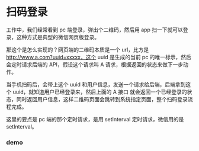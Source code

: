 # 扫码登录

工作中，我们经常看到 pc 端登录，弹出个二维码，然后用 app 扫一下就可以登录，这种方式是典型的微信网页版登录。

那这个是怎么实现的？网页端的二维码本质是一个 url，比方是 http://www.a.com?uuid=xxxxx，这个 uuid 是生成的当前 pc 的唯一标示，然后会定时请求后端的 API，假设这个请求叫 A 请求，根据返回的状态来做下一步动作。

当手机扫码后，会带上这个 uuid 和用户信息，发送一个请求给后端，后端拿到这个 uuid，就知道用户已经登录来，然后上面的 A 接口 就会返回一个已经登录的状态，同时返回用户信息，这样二维码页面会跳转到系统指定页面，整个扫码登录流程完成。

这里的要点是 pc 端的那个定时请求，是用 setInterval 定时请求，微信用的是 setInterval。

### demo

